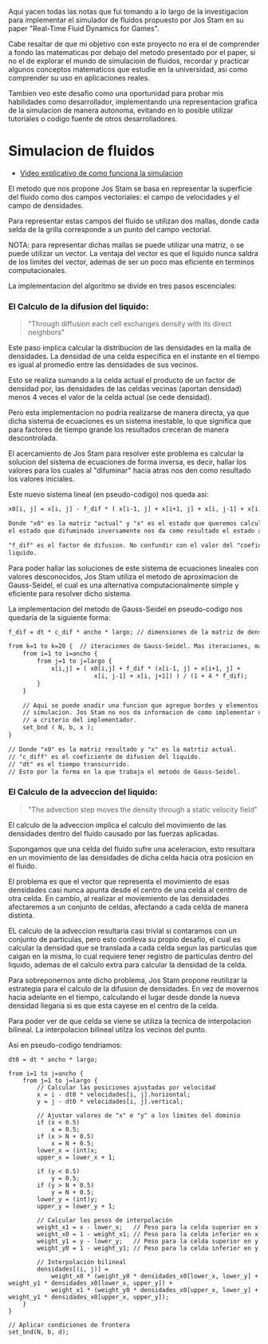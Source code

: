 Aqui yacen todas las notas que fui tomando a lo largo de la investigacion para implementar el
simulador de fluidos propuesto por Jos Stam en su paper "Real-Time Fluid Dynamics for Games".

Cabe resaltar de que mi objetivo con este proyecto no era el de comprender a fondo las
matematicas por debajo del metodo presentado por el paper, si no el de explorar el mundo de
simulacioin de fluidos, recordar y practicar algunos conceptos matematicos que estudie en la
universidad, asi como comprender su uso en aplicaciones reales.

Tambien veo este desafio como una oportunidad para probar mis habilidades como desarrollador,
implementando una representacion grafica de la simulacion de manera autonoma, evitando en lo
posible utilizar tutoriales o codigo fuente de otros desarrolladores.

# Simulacion de fluidos

- [Video explicativo de como funciona la simulacion](https://www.youtube.com/watch?v=qsYE1wMEMPA)

El metodo que nos propone Jos Stam se basa en representar la superficie del fluido como dos
campos vectoriales:
el campo de velocidades y el campo de densidades.

Para representar estas campos del fluido se utilizan dos mallas, donde cada selda de la grilla
corresponde a un punto del campo vectorial.

NOTA:
para representar dichas mallas se puede utilizar una matriz, o se puede utilizar un vector.
La ventaja del vector es que el liquido nunca saldra de los limites del vector, ademas de ser
un poco mas eficiente en terminos computacionales.

La implementacion del algoritmo se divide en tres pasos escenciales:

### El Calculo de la difusion del liquido:

> "Through diffusion each cell exchanges density with its direct neighbors"

Este paso implica calcular la distribucion de las densidades en la malla de densidades.
La densidad de una celda especifica en el instante en el tiempo es igual al promedio entre las
densidades de sus vecinos.

Esto se realiza sumando a la celda actual el producto de un factor de densidad por, las
densidades de las celdas vecinas (aportan densidad) menos 4 veces el valor de la celda actual
(se cede densidad).

Pero esta implementacion no podria realizarse de manera directa, ya que dicha sistema de
ecuaciones es un sistema inestable, lo que significa que para factores de tiempo grande los
resultados creceran de manera descontrolada.

El acercamiento de Jos Stam para resolver este problema es calcular la solucion del sistema de
ecuaciones de forma inversa, es decir, hallar los valores para los cuales al "difuminar" hacia
atras nos den como resultado los valores iniciales.

Este nuevo sistema lineal (en pseudo-codigo) nos queda asi:

```txt
x0[i, j] = x[i, j] - f_dif * ( x[i-1, j] + x[i+1, j] + x[i, j-1] + x[i, j+1] - 4 * x[i, j] )

Donde "x0" es la matriz "actual" y "x" es el estado que queremos calcular, el cual representa
el estado que difuminado inversamente nos da como resultado el estado actual.

"f_dif" es el factor de difusion. No confundir con el valor del "coeficiente" de difusion del
liquido.
```

Para poder hallar las soluciones de este sistema de ecuaciones lineales con valores
desconocidos, Jos Stam utiliza el metodo de aproximacion de Gauss-Seidel, el cual es una
alternativa computacionalmente simple y eficiente para resolver dicho sistema.

La implementacion del metodo de Gauss-Seidel en pseudo-codigo nos quedaria de la siguiente
forma:

```txt
f_dif = dt * c_dif * ancho * largo; // dimensiones de la matriz de densidades

from k=1 to k=20 {  // iteraciones de Gauss-Seidel. Mas iteraciones, mas exacto.
    from i=1 to i=ancho { 
        from j=1 to j=largo { 
            x[i,j] = ( x0[i,j] + f_dif * (x[i-1, j] + x[i+1, j] + 
                        x[i, j-1] + x[i, j+1]) ) / (1 + 4 * f_dif); 
        } 
    } 

    // Aqui se puede anadir una funcion que agregue bordes y elementos solidos dentro de la
    // simulacion. Jos Stam no nos da informacion de como implementar dicha funcion, quedando 
    // a criterio del implementador.
    set_bnd ( N, b, x ); 
} 

// Donde "x0" es la matriz resultado y "x" es la matrtiz actual.
// "c_diff" es el coeficiente de difusion del liquido.
// "dt" es el tiempo transcurrido.
// Esto por la forma en la que trabaja el metodo de Gauss-Seidel.
```

### El Calculo de la adveccion del liquido:

> "The advection step moves the density through a static velocity field"

El calculo de la adveccion implica el calculo del movimiento de las densidades dentro del
fluido causado por las fuerzas aplicadas.

Supongamos que una celda del fluido sufre una aceleracion, esto resultara en un movimiento de
las densidades de dicha celda hacia otra posicion en el fluido.

El problema es que el vector que representa el movimiento de esas densidades casi nunca apunta
desde el centro de una celda al centro de otra celda.
En cambio, al realizar el moviemiento de las densidades afectaremos a un conjunto de celdas,
afectando a cada celda de manera distinta.

EL calculo de la adveccion resultaria casi trivial si contaramos con un conjunto de particulas,
pero esto conlleva su propio desafio, el cual es calcular la densidad que se translada a cada
celda segun las particulas que caigan en la misma, lo cual requiere tener registro de
particulas dentro del liquido, ademas de el calculo extra para calcular la densidad de la
celda.

Para sobreponernos ante dicho problema, Jos Stam propone reutilizar la estrategia para el
calculo de la difusion de densidades.
En vez de movernos hacia adelante en el tiempo, calculando el lugar desde donde la nueva
densidad llegaria si es que esta cayese en el centro de la celda.

Para poder ver de que celda se viene se utiliza la tecnica de interpolacion bilineal.
La interpolacion bilineal utilza los vecinos del punto.

Asi en pseudo-codigo tendriamos:
```
dt0 = dt * ancho * largo;

from i=1 to j=ancho {
    from j=1 to j=largo {
        // Calcular las posiciones ajustadas por velocidad
        x = i - dt0 * velocidades[i, j].horizontal;
        y = j - dt0 * velocidades[i, j].vertical;

        // Ajustar valores de "x" e "y" a los límites del dominio
        if (x < 0.5) 
            x = 0.5;
        if (x > N + 0.5) 
            x = N + 0.5;
        lower_x = (int)x;
        upper_x = lower_x + 1;

        if (y < 0.5) 
            y = 0.5;
        if (y > N + 0.5) 
            y = N + 0.5;
        lower_y = (int)y;
        upper_y = lower_y + 1;

        // Calcular los pesos de interpolación
        weight_x1 = x - lower_x;   // Peso para la celda superior en x
        weight_x0 = 1 - weight_x1; // Peso para la celda inferior en x
        weight_y1 = y - lower_y;   // Peso para la celda superior en y
        weight_y0 = 1 - weight_y1; // Peso para la celda inferior en y

        // Interpolación bilineal
        densidades[(i, j)] =
            weight_x0 * (weight_y0 * densidades_x0[lower_x, lower_y] + weight_y1 * densidades_x0[lower_x, upper_y]) +
            weight_x1 * (weight_y0 * densidades_x0[upper_x, lower_y] + weight_y1 * densidades_x0[upper_x, upper_y]);
    }
}

// Aplicar condiciones de frontera
set_bnd(N, b, d);
```
